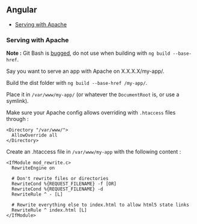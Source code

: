 ## Angular

* [Serving with Apache](#serving-with-apache)

### Serving with Apache

**Note :** Git Bash is [bugged](https://github.com/angular/angular-cli/issues/12501), do not use when building with `ng build --base-href`.

Say you want to serve an app with Apache on X.X.X.X/my-app/.

Build the dist folder with `ng build --base-href /my-app/`.

Place it in `/var/www/my-app/` (or whatever the `DocumentRoot` is, or use a symlink).

Make sure your Apache config allows overriding with `.htaccess` files through :

```
<Directory "/var/www/">
  AllowOverride all
</Directory>
```

Create an .htaccess file in `/var/www/my-app` with the following content :

```
<IfModule mod_rewrite.c>
  RewriteEngine on

  # Don't rewrite files or directories
  RewriteCond %{REQUEST_FILENAME} -f [OR]
  RewriteCond %{REQUEST_FILENAME} -d
  RewriteRule ^ - [L]

  # Rewrite everything else to index.html to allow html5 state links
  RewriteRule ^ index.html [L]
</IfModule>

```
